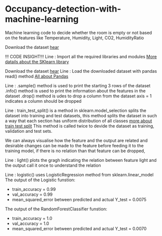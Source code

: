 # Occupancy-detection-with-machine-learning
Machine learning code to decide whether the room is empty or not based on the features like Temperature, Humidity, Light, CO2, HumidityRatio

Download the dataset [hear](https://archive.ics.uci.edu/ml/datasets/Occupancy+Detection+#)


!!! CODE INSIGHT!!!
Line : Import all the required libraries and modules 
       [More datails about the SKlearn library](https://scikit-learn.org/stable/user_guide.html)

Download the dataset [hear](https://archive.ics.uci.edu/ml/datasets/Occupancy+Detection+#)
Line : Load the downloaded dataset with pandas read() method
       [All about Pandas](https://pandas.pydata.org/pandas-docs/stable/)

Line : .sample() method is used to print the starting 3 rows of the dataset
       .info() method is used to print the information about the features in the dataset
       .drop() method is udes to drop a column from the dataset axis = 1 indicates a column should be dropped

Line : train_test_split() is a method in sklearn.model_selection splits the dataset into training and test datasets, this method splits          the dataset in such a way that each section has uniform distribution of all classes [more about train test split](https://scikit-learn.org/stable/modules/generated/sklearn.model_selection.train_test_split.html) 
       This method is called twice to devide the dataset as training, validation and test sets.
 
We can always visualise how the feature and the output are related and desirable changes can be made to the feature before feeding it to the training model, if there is no relation than that feature can be dropped,

Line : light() plots the gragh indicating the relation between feature light and the output
       call it once to understand the relation

Line : logistic() uses LogisticRegression method from sklearn.linear_model  
The output of the Logistic funstion:
* train_accuracy = 0.99
* val_accuracy = 0.99
* mean_squared_error between predicted and actual Y_test = 0.0075


The output of the RandomForestClassifier funstion:
* train_accuracy = 1.0
* val_accuracy = 1.0
* mean_squared_error between predicted and actual Y_test = 0.0070

